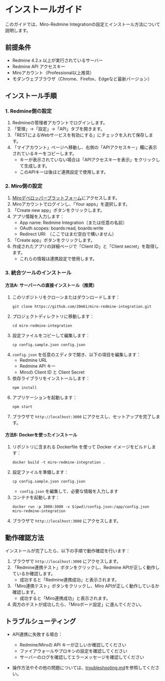 # インストールガイド

このガイドでは、Miro-Redmine Integrationの設定とインストール方法について説明します。

## 前提条件

- Redmine 4.2.x 以上が実行されているサーバー
- Redmine API アクセスキー
- Miroアカウント（Professional以上推奨）
- モダンウェブブラウザ（Chrome、Firefox、Edgeなど最新バージョン）

## インストール手順

### 1. Redmine側の設定

1. Redmineの管理者アカウントでログインします。
2. 「管理」→「設定」→「API」タブを開きます。
3. 「RESTによるWebサービスを有効にする」にチェックを入れて保存します。
4. 「マイアカウント」ページへ移動し、右側の「APIアクセスキー」欄に表示されているキーをコピーします。
   * キーが表示されていない場合は「APIアクセスキーを表示」をクリックして生成します。
   * このAPIキーは後ほど連携設定で使用します。

### 2. Miro側の設定

1. [Miroデベロッパープラットフォーム](https://developers.miro.com/)にアクセスします。
2. Miroアカウントでログインし、「Your apps」を選択します。
3. 「Create new app」ボタンをクリックします。
4. アプリ情報を入力します：
   * App name: Redmine Integration（または任意の名前）
   * OAuth scopes: boards:read, boards:write
   * Redirect URI: （ここではまだ空白で構いません）
5. 「Create app」ボタンをクリックします。
6. 作成されたアプリの詳細ページで「Client ID」と「Client secret」を取得します。
   * これらの情報は連携設定で使用します。

### 3. 統合ツールのインストール

#### 方法A: サーバーへの直接インストール（推奨）

1. このリポジトリをクローンまたはダウンロードします：
   ```
   git clone https://github.com/20m61/miro-redmine-integration.git
   ```
2. プロジェクトディレクトリに移動します：
   ```
   cd miro-redmine-integration
   ```
3. 設定ファイルをコピーして編集します：
   ```
   cp config.sample.json config.json
   ```
4. `config.json` を任意のエディタで開き、以下の項目を編集します：
   * Redmine URL
   * Redmine API キー
   * Miroの Client ID と Client Secret
5. 依存ライブラリをインストールします：
   ```
   npm install
   ```
6. アプリケーションを起動します：
   ```
   npm start
   ```
7. ブラウザで `http://localhost:3000` にアクセスし、セットアップを完了します。

#### 方法B: Dockerを使ったインストール

1. リポジトリに含まれる Dockerfile を使って Docker イメージをビルドします：
   ```
   docker build -t miro-redmine-integration .
   ```
2. 設定ファイルを準備します：
   ```
   cp config.sample.json config.json
   ```
   * `config.json` を編集して、必要な情報を入力します
3. コンテナを起動します：
   ```
   docker run -p 3000:3000 -v $(pwd)/config.json:/app/config.json miro-redmine-integration
   ```
4. ブラウザで `http://localhost:3000` にアクセスします。

## 動作確認方法

インストールが完了したら、以下の手順で動作確認を行います：

1. ブラウザで `http://localhost:3000` にアクセスします。
2. 「Redmine連携テスト」ボタンをクリックし、Redmine APIが正しく動作しているか確認します。
   * 成功すると「Redmine連携成功」と表示されます。
3. 「Miro連携テスト」ボタンをクリックし、Miro APIが正しく動作しているか確認します。
   * 成功すると「Miro連携成功」と表示されます。
4. 両方のテストが成功したら、「Miroボード設定」に進んでください。

## トラブルシューティング

* API連携に失敗する場合：
  * Redmine/Miroの API キーが正しいか確認してください
  * ファイアウォールやプロキシの設定を確認してください
  * サーバーのログを確認してエラーメッセージを確認してください

* 操作方法やその他の問題については、[troubleshooting.md](troubleshooting.md)を参照してください。
